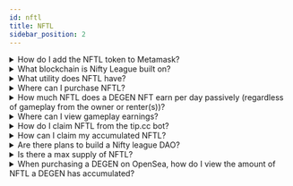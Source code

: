 ```yaml
---
id: nftl
title: NFTL
sidebar_position: 2
---
```


<details><summary>How do I add the NFTL token to Metamask?</summary><br/>

Click the NL icon on the [Profile](https://app.niftyleague.com/profile) section of our website to add the token visibility to your Metamask.

</details>

<details><summary>What blockchain is Nifty League built on?</summary><br/>

Ethereum

</details>

<details><summary>What utility does NFTL have?</summary><br/>

NFTL acts as a way to decentralize our ecosystem by ensuring important decisions regarding the direction of Nifty League are decided via the Nifty DAO. It serves a dual purpose of giving users voting rights on upcoming games and tournaments, as well as being used for platform-wide expenses. For now, this only includes naming characters, but may be expanded to be used for purchasing additional in-game items, collectibles or even potential future characters.

</details>

<details><summary>Where can I purchase NFTL?</summary><br/>

Currently you can purchase NFTL by swapping ETH (or wETH) for NFTL on a decentralized trading platform like [SushiSwap](https://sushi.com/).

</details>

<details><summary>How much NFTL does a DEGEN NFT earn per day passively (regardless of gameplay from the owner or renter(s))?</summary><br/>

Each DEGEN accumulates 68.5 NFTL per day for 3 years post-launch (specifically, September 24, 2024).

</details>

<details><summary>Where can I view gameplay earnings?</summary><br/>

Navigate to your [Profile](https://app.niftyleague.com/profile) on the Nifty League website.

</details>

<details><summary>How do I claim NFTL from the tip.cc bot?</summary><br/>

Make sure that you’re in the official [Nifty League Discord](https://discord.gg/niftyleague). DM the tip.cc bot "$withdraw NFTL" command. The bot will prompt you to send a destination public address.

</details>

<details><summary>How can I claim my accumulated NFTL?</summary><br/>

Navigate to your [Profile](https://app.niftyleague.com/profile) on the Nifty League website. Click the "Claim" button and initiate a gas transaction to claim your NFTL.

</details>

<details><summary>Are there plans to build a Nifty league DAO?</summary><br/>

Yes! And the NFTL token will be used to govern the DAO.

</details>

<details><summary>Is there a max supply of NFTL?</summary><br/>

Roughly 1 billion tokens will be minted during the first year. The supply will only be increased if the DAO votes to do so. Read more [here](/docs/overview/nifty-dao/overview).

</details>

<details><summary>When purchasing a DEGEN on OpenSea, how do I view the amount of NFTL a DEGEN has accumulated?</summary><br/>

- Navigate to the [Nifty League NFTL Token Contract](https://etherscan.io/address/0x3c8d2fce49906e11e71cb16fa0ffeb2b16c29638#readContract)
- Scroll to 5. accumulated
- Enter the DEGEN ID (the number associated with the DEGEN)
- Click the hyperlinked number that is returned (this will open a page that automatically converts the NFTL value to Ether)

Please note, you do not need to connect your crypto wallet to access this feature!

</details>
